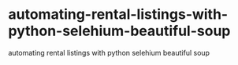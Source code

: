 # automating-rental-listings-with-python-selehium-beautiful-soup
automating rental listings with python selehium beautiful soup
